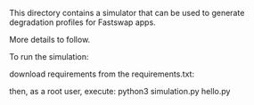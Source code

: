 This directory contains a simulator that can be used to generate degradation
profiles for Fastswap apps. 

More details to follow. 

To run the simulation:

download requirements from the requirements.txt:

then, as a root user, execute:
python3 simulation.py hello.py
